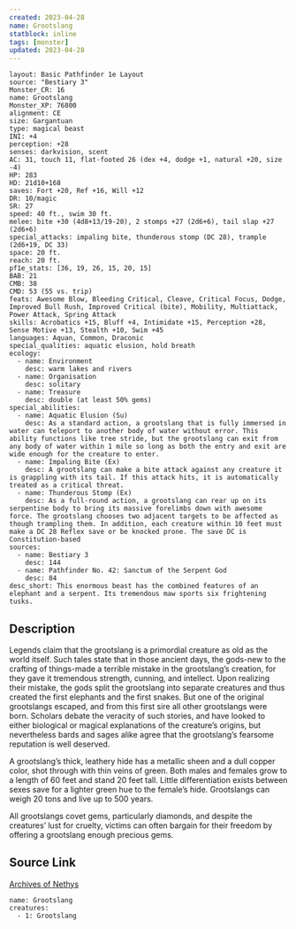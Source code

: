 ```yaml
---
created: 2023-04-28
name: Grootslang
statblock: inline
tags: [monster]
updated: 2023-04-28
---
```

```statblock
layout: Basic Pathfinder 1e Layout
source: "Bestiary 3"
Monster_CR: 16
name: Grootslang
Monster_XP: 76800
alignment: CE
size: Gargantuan
type: magical beast
INI: +4
perception: +28
senses: darkvision, scent
AC: 31, touch 11, flat-footed 26 (dex +4, dodge +1, natural +20, size -4)
HP: 283
HD: 21d10+168
saves: Fort +20, Ref +16, Will +12
DR: 10/magic
SR: 27
speed: 40 ft., swim 30 ft.
melee: bite +30 (4d8+13/19-20), 2 stomps +27 (2d6+6), tail slap +27 (2d6+6)
special_attacks: impaling bite, thunderous stomp (DC 28), trample (2d6+19, DC 33)
space: 20 ft.
reach: 20 ft.
pf1e_stats: [36, 19, 26, 15, 20, 15]
BAB: 21
CMB: 38
CMD: 53 (55 vs. trip)
feats: Awesome Blow, Bleeding Critical, Cleave, Critical Focus, Dodge, Improved Bull Rush, Improved Critical (bite), Mobility, Multiattack, Power Attack, Spring Attack
skills: Acrobatics +15, Bluff +4, Intimidate +15, Perception +28, Sense Motive +13, Stealth +10, Swim +45
languages: Aquan, Common, Draconic
special_qualities: aquatic elusion, hold breath
ecology:
  - name: Environment
    desc: warm lakes and rivers
  - name: Organisation
    desc: solitary
  - name: Treasure
    desc: double (at least 50% gems)
special_abilities:
  - name: Aquatic Elusion (Su)
    desc: As a standard action, a grootslang that is fully immersed in water can teleport to another body of water without error. This ability functions like tree stride, but the grootslang can exit from any body of water within 1 mile so long as both the entry and exit are wide enough for the creature to enter.
  - name: Impaling Bite (Ex)
    desc: A grootslang can make a bite attack against any creature it is grappling with its tail. If this attack hits, it is automatically treated as a critical threat.
  - name: Thunderous Stomp (Ex)
    desc: As a full-round action, a grootslang can rear up on its serpentine body to bring its massive forelimbs down with awesome force. The grootslang chooses two adjacent targets to be affected as though trampling them. In addition, each creature within 10 feet must make a DC 28 Reflex save or be knocked prone. The save DC is Constitution-based
sources:
  - name: Bestiary 3
    desc: 144
  - name: Pathfinder No. 42: Sanctum of the Serpent God
    desc: 84
desc_short: This enormous beast has the combined features of an elephant and a serpent. Its tremendous maw sports six frightening tusks.
```
## Description
Legends claim that the grootslang is a primordial creature as old as the world itself. Such tales state that in those ancient days, the gods-new to the crafting of things-made a terrible mistake in the grootslang’s creation, for they gave it tremendous strength, cunning, and intellect. Upon realizing their mistake, the gods split the grootslang into separate creatures and thus created the first elephants and the first snakes. But one of the original grootslangs escaped, and from this first sire all other grootslangs were born. Scholars debate the veracity of such stories, and have looked to either biological or magical explanations of the creature’s origins, but nevertheless bards and sages alike agree that the grootslang’s fearsome reputation is well deserved.

A grootslang’s thick, leathery hide has a metallic sheen and a dull copper color, shot through with thin veins of green. Both males and females grow to a length of 60 feet and stand 20 feet tall. Little differentiation exists between sexes save for a lighter green hue to the female’s hide. Grootslangs can weigh 20 tons and live up to 500 years.

All grootslangs covet gems, particularly diamonds, and despite the creatures’ lust for cruelty, victims can often bargain for their freedom by offering a grootslang enough precious gems.
## Source Link
[Archives of Nethys](https://aonprd.com/MonsterDisplay.aspx?ItemName=Grootslang)
```encounter-table
name: Grootslang
creatures:
  - 1: Grootslang
```
